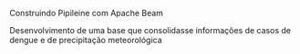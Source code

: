  Construindo Pipileine com Apache Beam


Desenvolvimento de uma base que consolidasse informações de casos de dengue e de precipitação meteorológica
